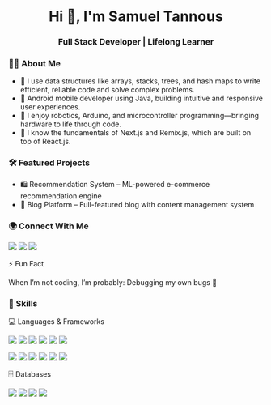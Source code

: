 <h1 align="center">Hi 👋, I'm Samuel Tannous</h1> <h3 align="center">Full Stack Developer | Lifelong Learner</h3>

### 👨‍💻 About Me
- 🧱 I use data structures like arrays, stacks, trees, and hash maps to write efficient, reliable code and solve complex problems.  
- 📱 Android mobile developer using Java, building intuitive and responsive user experiences.  
- 🤖 I enjoy robotics, Arduino, and microcontroller programming—bringing hardware to life through code.  
- 🧩 I know the fundamentals of Next.js and Remix.js, which are built on top of React.js.


### 🛠️ Featured Projects

- 🛍️ Recommendation System – ML-powered e-commerce recommendation engine
- 📝 Blog Platform – Full-featured blog with content management system



### 🌍 Connect With Me
<p align="left"> <a href="mailto:samuel.tannous174@gmail.com"><img src="https://img.shields.io/badge/Gmail-D14836?style=for-the-badge&logo=gmail&logoColor=white"/></a> <a href="https://www.linkedin.com/in/samuel-tannous" target="_blank"><img src="https://img.shields.io/badge/LinkedIn-0A66C2?style=for-the-badge&logo=linkedin&logoColor=white"/></a> <a href="https://github.com/samueltannous174" target="_blank"><img src="https://img.shields.io/badge/GitHub-000000?style=for-the-badge&logo=github&logoColor=white"/></a> </p>


⚡ Fun Fact

When I’m not coding, I’m probably:
Debugging my own bugs 👀



### 🧠 Skills
💻 Languages & Frameworks
<p> 
  <img src="https://img.shields.io/badge/TypeScript-3178C6?style=for-the-badge&logo=typescript&logoColor=white"/> 
  <img src="https://img.shields.io/badge/Java-ED8B00?style=for-the-badge&logo=java&logoColor=white"/> 
  <img src="https://img.shields.io/badge/Python-3776AB?style=for-the-badge&logo=python&logoColor=white"/> 
  <img src="https://img.shields.io/badge/C-A8B9CC?style=for-the-badge&logo=c&logoColor=black"/> 
  <img src="https://img.shields.io/badge/Assembly-8E0E87?style=for-the-badge&logo=assemblyscript&logoColor=white"/> 
  <img src="https://img.shields.io/badge/Verilog-000000?style=for-the-badge&logo=verilog&logoColor=white"/> 
</p>

<p>
  <img src="https://img.shields.io/badge/CSS3-1572B6?style=for-the-badge&logo=css3&logoColor=white"/> 
  <img src="https://img.shields.io/badge/Tailwind_CSS-06B6D4?style=for-the-badge&logo=tailwind-css&logoColor=white"/> 
  <img src="https://img.shields.io/badge/React-20232A?style=for-the-badge&logo=react&logoColor=61DAFB"/> 
  <img src="https://img.shields.io/badge/Remix-000000?style=for-the-badge&logo=remix&logoColor=white"/> 
  <img src="https://img.shields.io/badge/PySide6-41CD52?style=for-the-badge&logo=qt&logoColor=white"/> 
  <img src="https://img.shields.io/badge/JavaFX-ED8B00?style=for-the-badge&logo=java&logoColor=white"/> 
</p>

🗄️ Databases
<p>
  <img src="https://img.shields.io/badge/MySQL-4479A1?style=for-the-badge&logo=mysql&logoColor=white"/> 
  <img src="https://img.shields.io/badge/MongoDB-47A248?style=for-the-badge&logo=mongodb&logoColor=white"/> 
  <img src="https://img.shields.io/badge/Prisma-2D3748?style=for-the-badge&logo=prisma&logoColor=white"/> 
  <img src="https://img.shields.io/badge/Redis-DC382D?style=for-the-badge&logo=redis&logoColor=white"/> 
</p>
